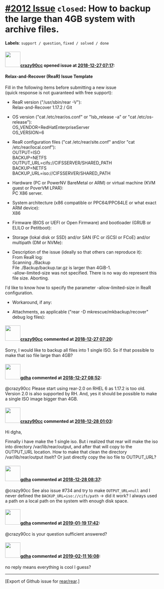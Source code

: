 [\#2012 Issue](https://github.com/rear/rear/issues/2012) `closed`: How to backup the large than 4GB system with archive files.
==============================================================================================================================

**Labels**: `support / question`, `fixed / solved / done`

#### <img src="https://avatars.githubusercontent.com/u/33470628?v=4" width="50">[crazy90cc](https://github.com/crazy90cc) opened issue at [2018-12-27 07:17](https://github.com/rear/rear/issues/2012):

#### Relax-and-Recover (ReaR) Issue Template

Fill in the following items before submitting a new issue  
(quick response is not guaranteed with free support):

-   ReaR version ("/usr/sbin/rear -V"):  
    Relax-and-Recover 1.17.2 / Git

-   OS version ("cat /etc/rear/os.conf" or "lsb\_release -a" or "cat
    /etc/os-release"):  
    OS\_VENDOR=RedHatEnterpriseServer  
    OS\_VERSION=6

-   ReaR configuration files ("cat /etc/rear/site.conf" and/or "cat
    /etc/rear/local.conf"):  
    OUTPUT=ISO  
    BACKUP=NETFS  
    OUTPUT\_URL=cifs://CIFSSERVER/SHARED\_PATH  
    BACKUP=NETFS  
    BACKUP\_URL=iso://CIFSSERVER/SHARED\_PATH

-   Hardware (PC or PowerNV BareMetal or ARM) or virtual machine (KVM
    guest or PoverVM LPAR):  
    PC X86 server.

-   System architecture (x86 compatible or PPC64/PPC64LE or what exact
    ARM device):  
    X86

-   Firmware (BIOS or UEFI or Open Firmware) and bootloader (GRUB or
    ELILO or Petitboot):

-   Storage (lokal disk or SSD) and/or SAN (FC or iSCSI or FCoE) and/or
    multipath (DM or NVMe):

-   Description of the issue (ideally so that others can reproduce
    it):  
    From ReaR log:  
    Scanning ./Backup  
    File ./Backup/backup.tar.gz is larger than 4GiB-1.  
    -allow-limited-size was not specified. There is no way do represent
    this file size. Aborting.

I'd like to know how to specify the parameter -allow-limited-size in
ReaR configuration.

-   Workaround, if any:

-   Attachments, as applicable ("rear -D mkrescue/mkbackup/recover"
    debug log files):

#### <img src="https://avatars.githubusercontent.com/u/33470628?v=4" width="50">[crazy90cc](https://github.com/crazy90cc) commented at [2018-12-27 07:20](https://github.com/rear/rear/issues/2012#issuecomment-450092693):

Sorry, I would like to backup all files into 1 single ISO. So if that
possible to make that iso file large than 4GB?

#### <img src="https://avatars.githubusercontent.com/u/888633?u=cdaeb31efcc0048d3619651aa18dd4b76e636b21&v=4" width="50">[gdha](https://github.com/gdha) commented at [2018-12-27 08:52](https://github.com/rear/rear/issues/2012#issuecomment-450106844):

@crazy90cc Please start using rear-2.0 on RHEL 6 as 1.17.2 is too old.
Version 2.0 is also supported by RH. And, yes it should be possible to
make a single ISO image bigger than 4GB.

#### <img src="https://avatars.githubusercontent.com/u/33470628?v=4" width="50">[crazy90cc](https://github.com/crazy90cc) commented at [2018-12-28 01:03](https://github.com/rear/rear/issues/2012#issuecomment-450265475):

Hi dgha,

Finnally i have make the 1 single iso. But i realized that rear will
make the iso into directory /var/lib/rear/output, and after that will
copy to the OUTPUT\_URL location. How to make that clean the directory
/var/lib/rear/output itselt? Or just directly copy the iso file to
OUTPUT\_URL?

#### <img src="https://avatars.githubusercontent.com/u/888633?u=cdaeb31efcc0048d3619651aa18dd4b76e636b21&v=4" width="50">[gdha](https://github.com/gdha) commented at [2018-12-28 08:37](https://github.com/rear/rear/issues/2012#issuecomment-450317879):

@crazy90cc See also issue \#734 and try to make `OUTPUT_URL=null` and I
never defined the `BACKUP_URL=iso://cifs/path` -&gt; did it work? I
always used a path on a local path on the system with enough disk space.

#### <img src="https://avatars.githubusercontent.com/u/888633?u=cdaeb31efcc0048d3619651aa18dd4b76e636b21&v=4" width="50">[gdha](https://github.com/gdha) commented at [2019-01-19 17:42](https://github.com/rear/rear/issues/2012#issuecomment-455800002):

@crazy90cc is your question sufficient answered?

#### <img src="https://avatars.githubusercontent.com/u/888633?u=cdaeb31efcc0048d3619651aa18dd4b76e636b21&v=4" width="50">[gdha](https://github.com/gdha) commented at [2019-02-11 16:08](https://github.com/rear/rear/issues/2012#issuecomment-462385389):

no reply means everything is cool I guess?

------------------------------------------------------------------------

\[Export of Github issue for
[rear/rear](https://github.com/rear/rear).\]
